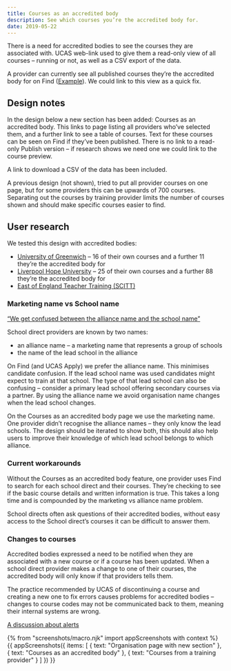 ```yaml
---
title: Courses as an accredited body
description: See which courses you’re the accredited body for.
date: 2019-05-22
---
```


There is a need for accredited bodies to see the courses they are associated with. UCAS web-link used to give them a read-only view of all courses – running or not, as well as a CSV export of the data.

A provider can currently see all published courses they’re the accredited body for on Find ([Example](https://find-postgraduate-teacher-training.education.gov.uk/results?page=3&l=3&query=The%20University%20of%20Warwick&qualifications=QtsOnly,PgdePgceWithQts,Other&fulltime=False&parttime=False&hasvacancies=True&senCourses=False)). We could link to this view as a quick fix.

## Design notes

In the design below a new section has been added: Courses as an accredited body. This links to page listing all providers who’ve selected them, and a further link to see a table of courses. Text for these courses can be seen on Find if they’ve been published. There is no link to a read-only Publish version – if research shows we need one we could link to the course preview.

A link to download a CSV of the data has been included.

A previous design (not shown), tried to put all provider courses on one page, but for some providers this can be upwards of 700 courses. Separating out the courses by training provider limits the number of courses shown and should make specific courses easier to find.

## User research

We tested this design with accredited bodies:

* [University of Greenwich](https://lookback.io/watch/JyBeeZj4fWbTdo7oJ) – 16 of their own courses and a further 11 they’re the accredited body for
* [Liverpool Hope University](https://lookback.io/watch/SnRd92det9Eeehb3w) – 25 of their own courses and a further 88 they’re the accredited body for
* [East of England Teacher Training (SCITT)](https://lookback.io/watch/xG4kWc75pZTTj5pgb)

### Marketing name vs School name

[“We get confused between the alliance name and the school name”](https://lookback.io/watch/SnRd92det9Eeehb3w?t=33m40.72s)

School direct providers are known by two names:

* an alliance name – a marketing name that represents a group of schools
* the name of the lead school in the alliance

On Find (and UCAS Apply) we prefer the alliance name. This minimises candidate confusion. If the lead school name was used candidates might expect to train at that school. The type of that lead school can also be confusing – consider a primary lead school offering secondary courses via a partner. By using the alliance name we avoid organisation name changes when the lead school changes.

On the Courses as an accredited body page we use the marketing name. One provider didn’t recognise the alliance names – they only know the lead schools. The design should be iterated to show both, this should also help users to improve their knowledge of which lead school belongs to which alliance.

### Current workarounds

Without the Courses as an accredited body feature, one provider uses Find to search for each school direct and their courses. They’re checking to see if the basic course details and written information is true. This takes a long time and is compounded by the marketing vs alliance name problem.

School directs often ask questions of their accredited bodies, without easy access to the School direct’s courses it can be difficult to answer them.

### Changes to courses

Accredited bodies expressed a need to be notified when they are associated with a new course or if a course has been updated. When a school direct provider makes a change to one of their courses, the accredited body will only know if that providers tells them.

The practice recommended by UCAS of discontinuing a course and creating a new one to fix errors causes problems for accredited bodies – changes to course codes may not be communicated back to them, meaning their internal systems are wrong.

[A discussion about alerts](https://lookback.io/watch/SnRd92det9Eeehb3w?t=14m40s)

{% from "screenshots/macro.njk" import appScreenshots with context %}
{{ appScreenshots({
  items: [
    { text: "Organisation page with new section" },
    { text: "Courses as an accredited body" },
    { text: "Courses from a training provider" }
  ]
}) }}
